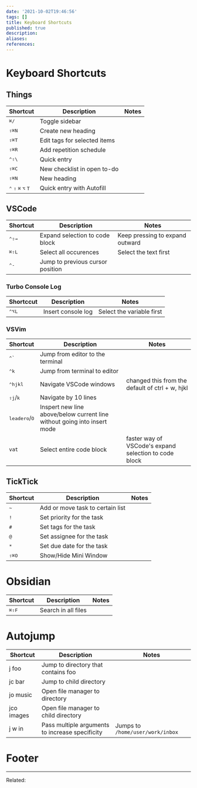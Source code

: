 ```yaml
---
date: '2021-10-02T19:46:56'
tags: []
title: Keyboard Shortcuts
published: true
description:
aliases:
references:
---
```


# Keyboard Shortcuts

## Things
| Shortcut                                                     | Description                  | Notes |
| ------------------------------------------------------------ | ---------------------------- | ----- |
| <kbd>⌘</kbd><kbd>/</kbd>                                     | Toggle sidebar               |       |
| <kbd>⇧</kbd><kbd>⌘</kbd><kbd>N</kbd>                         | Create new heading           |       |
| <kbd>⇧</kbd><kbd>⌘</kbd><kbd>T</kbd>                         | Edit tags for selected items |       |
| <kbd>⇧</kbd><kbd>⌘</kbd><kbd>R</kbd>                         | Add repetition schedule      |       |
| <kbd>⌃</kbd><kbd>⇧</kbd><kbd>\\</kbd>                        | Quick entry                  |       |
| <kbd>⇧</kbd><kbd>⌘</kbd><kbd>C</kbd>                         | New checklist in open to-do  |       |
| <kbd>⇧</kbd><kbd>⌘</kbd><kbd>N</kbd>                         | New heading                  |       |
| <kbd>⌃</kbd> <kbd>⇧</kbd> <kbd>⌘</kbd> <kbd>⌥</kbd> <kbd>T</kbd> | Quick entry with Autofill    |       |

## VSCode

| Shortcut                             | Description                      | Notes                           |
| ------------------------------------ | -------------------------------- | ------------------------------- |
| <kbd>⌃</kbd><kbd>⇧</kbd><kbd>→</kbd> | Expand selection to code block   | Keep pressing to expand outward |
| <kbd>⌘</kbd><kbd>⇧</kbd><kbd>L</kbd> | Select all occurences            | Select the text first           |
| <kbd>⌃</kbd><kbd>-</kbd>             | Jump to previous cursor position |                                 |

### Turbo Console Log

| Shortccut                            | Description        | Notes                     |
| ------------------------------------ | ------------------ | ------------------------- |
| <kbd>⌃</kbd><kbd>⌥</kbd><kbd>L</kbd> | Insert console log | Select the variable first | 

### VSVim

| Shortcut                                   | Description                                                  | Notes                                                 |
| ------------------------------------------ | ------------------------------------------------------------ | ----------------------------------------------------- |
| <kbd>⌃</kbd><kbd>`</kbd>                   | Jump from editor to the terminal                             |                                                       |
| <kbd>⌃</kbd><kbd>k</kbd>                   | Jump from terminal to editor                                 |                                                       |
| <kbd>⌃</kbd><kbd>hjkl</kbd>                | Navigate VSCode windows                                      | changed this from the default of ctrl + w, hjkl       |
| <kbd>⇧</kbd><kbd>j</kbd>/<kbd>k</kbd>      | Navigate by 10 lines                                         |                                                       |
| <kbd>leader</kbd><kbd>o</kbd>/<kbd>O</kbd> | Inspert new line above/below current line without going into insert mode |                                                       |
| `vat`                                      | Select entire code block                                     | faster way of VSCode's expand selection to code block |

## TickTick

| Shortcut                             | Description                      | Notes |
| ------------------------------------ | -------------------------------- | ----- |
| <kbd>~</kbd>                         | Add or move task to certain list |       |
| <kbd>!</kbd>                         | Set priority for the task        |       |
| <kbd>#</kbd>                         | Set tags for the task            |       |
| <kbd>@</kbd>                         | Set assignee for the task        |       |
| <kbd>*</kbd>                         | Set due date for the task        |       |
| <kbd>⇧</kbd><kbd>⌘</kbd><kbd>O</kbd> | Show/Hide Mini Window            |       |



# Obsidian

| Shortcut                             | Description         | Notes |
| ------------------------------------ | ------------------- | ----- |
| <kbd>⌘</kbd><kbd>⇧</kbd><kbd>F</kbd> | Search in all files |       |



# Autojump

| Shortcut   | Description                                     | Notes                            |
| ---------- | ----------------------------------------------- | -------------------------------- |
| j foo      | Jump to directory that contains foo             |                                  |
| jc bar     | Jump to child directory                         |                                  |
| jo music   | Open file manager to directory                  |                                  |
| jco images | Open file manager to child directory            |                                  |
| j w in     | Pass multiple arguments to increase specificity | Jumps to `/home/user/work/inbox` |





# Footer

---

Related: 